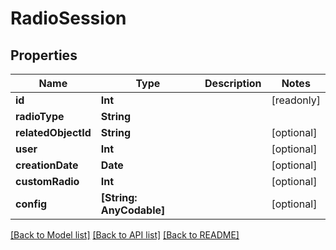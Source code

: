 # RadioSession

## Properties
Name | Type | Description | Notes
------------ | ------------- | ------------- | -------------
**id** | **Int** |  | [readonly] 
**radioType** | **String** |  | 
**relatedObjectId** | **String** |  | [optional] 
**user** | **Int** |  | [optional] 
**creationDate** | **Date** |  | [optional] 
**customRadio** | **Int** |  | [optional] 
**config** | **[String: AnyCodable]** |  | [optional] 

[[Back to Model list]](../README.md#documentation-for-models) [[Back to API list]](../README.md#documentation-for-api-endpoints) [[Back to README]](../README.md)


